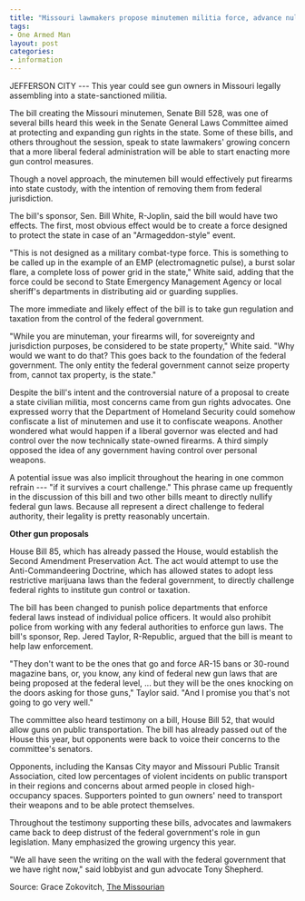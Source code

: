 ```yaml
---
title: "Missouri lawmakers propose minutemen militia force, advance nullification of federal gun laws"
tags:
- One Armed Man
layout: post
categories:
- information
---
```


JEFFERSON CITY --- This year could see gun owners in Missouri legally assembling into a state-sanctioned militia.

The bill creating the Missouri minutemen, Senate Bill 528, was one of several bills heard this week in the Senate General Laws Committee aimed at protecting and expanding gun rights in the state. Some of these bills, and others throughout the session, speak to state lawmakers' growing concern that a more liberal federal administration will be able to start enacting more gun control measures.

Though a novel approach, the minutemen bill would effectively put firearms into state custody, with the intention of removing them from federal jurisdiction.

The bill's sponsor, Sen. Bill White, R-Joplin, said the bill would have two effects. The first, most obvious effect would be to create a force designed to protect the state in case of an "Armageddon-style" event.

"This is not designed as a military combat-type force. This is something to be called up in the example of an EMP (electromagnetic pulse), a burst solar flare, a complete loss of power grid in the state," White said, adding that the force could be second to State Emergency Management Agency or local sheriff's departments in distributing aid or guarding supplies.

The more immediate and likely effect of the bill is to take gun regulation and taxation from the control of the federal government.

"While you are minuteman, your firearms will, for sovereignty and jurisdiction purposes, be considered to be state property," White said. "Why would we want to do that? This goes back to the foundation of the federal government. The only entity the federal government cannot seize property from, cannot tax property, is the state."

Despite the bill's intent and the controversial nature of a proposal to create a state civilian militia, most concerns came from gun rights advocates. One expressed worry that the Department of Homeland Security could somehow confiscate a list of minutemen and use it to confiscate weapons. Another wondered what would happen if a liberal governor was elected and had control over the now technically state-owned firearms. A third simply opposed the idea of any government having control over personal weapons.

A potential issue was also implicit throughout the hearing in one common refrain --- "if it survives a court challenge." This phrase came up frequently in the discussion of this bill and two other bills meant to directly nullify federal gun laws. Because all represent a direct challenge to federal authority, their legality is pretty reasonably uncertain.

**Other gun proposals**

House Bill 85, which has already passed the House, would establish the Second Amendment Preservation Act. The act would attempt to use the Anti-Commandeering Doctrine, which has allowed states to adopt less restrictive marijuana laws than the federal government, to directly challenge federal rights to institute gun control or taxation.

The bill has been changed to punish police departments that enforce federal laws instead of individual police officers. It would also prohibit police from working with any federal authorities to enforce gun laws. The bill's sponsor, Rep. Jered Taylor, R-Republic, argued that the bill is meant to help law enforcement.

"They don't want to be the ones that go and force AR-15 bans or 30-round magazine bans, or, you know, any kind of federal new gun laws that are being proposed at the federal level, ... but they will be the ones knocking on the doors asking for those guns," Taylor said. "And I promise you that's not going to go very well."

The committee also heard testimony on a bill, House Bill 52, that would allow guns on public transportation. The bill has already passed out of the House this year, but opponents were back to voice their concerns to the committee's senators.

Opponents, including the Kansas City mayor and Missouri Public Transit Association, cited low percentages of violent incidents on public transport in their regions and concerns about armed people in closed high-occupancy spaces. Supporters pointed to gun owners' need to transport their weapons and to be able protect themselves.

Throughout the testimony supporting these bills, advocates and lawmakers came back to deep distrust of the federal government's role in gun legislation. Many emphasized the growing urgency this year.

"We all have seen the writing on the wall with the federal government that we have right now," said lobbyist and gun advocate Tony Shepherd.

Source: Grace Zokovitch, [The Missourian](https://www.columbiamissourian.com/news/state_news/missouri-lawmakers-propose-minutemen-militia-force-advance-nullification-of-federal-gun-laws/article_1426b524-922b-11eb-8667-cbf32ab8e23c.html)
